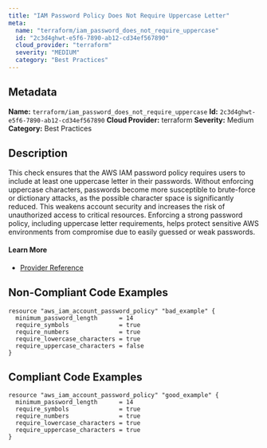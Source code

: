```yaml
---
title: "IAM Password Policy Does Not Require Uppercase Letter"
meta:
  name: "terraform/iam_password_does_not_require_uppercase"
  id: "2c3d4ghwt-e5f6-7890-ab12-cd34ef567890"
  cloud_provider: "terraform"
  severity: "MEDIUM"
  category: "Best Practices"
---
```

## Metadata
**Name:** `terraform/iam_password_does_not_require_uppercase`
**Id:** `2c3d4ghwt-e5f6-7890-ab12-cd34ef567890`
**Cloud Provider:** terraform
**Severity:** Medium
**Category:** Best Practices
## Description
This check ensures that the AWS IAM password policy requires users to include at least one uppercase letter in their passwords. Without enforcing uppercase characters, passwords become more susceptible to brute-force or dictionary attacks, as the possible character space is significantly reduced. This weakens account security and increases the risk of unauthorized access to critical resources. Enforcing a strong password policy, including uppercase letter requirements, helps protect sensitive AWS environments from compromise due to easily guessed or weak passwords.

#### Learn More

 - [Provider Reference](https://registry.terraform.io/providers/hashicorp/aws/latest/docs/resources/iam_account_password_policy#require_uppercase_characters)

## Non-Compliant Code Examples
```aws
resource "aws_iam_account_password_policy" "bad_example" {
  minimum_password_length      = 14
  require_symbols              = true
  require_numbers              = true
  require_lowercase_characters = true
  require_uppercase_characters = false
}
```

## Compliant Code Examples
```aws
resource "aws_iam_account_password_policy" "good_example" {
  minimum_password_length      = 14
  require_symbols              = true
  require_numbers              = true
  require_lowercase_characters = true
  require_uppercase_characters = true
}

```